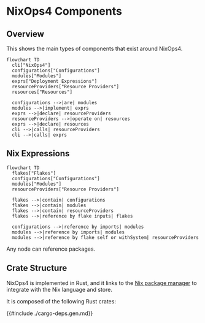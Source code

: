 # NixOps4 Components

<!--
  TODO use mermaid block diagram when out of beta?
  https://mermaid.js.org/syntax/block.html
-->

## Overview

This shows the main types of components that exist around NixOps4.

```mermaid
flowchart TD
  cli["NixOps4"]
  configurations["Configurations"]
  modules["Modules"]
  exprs["Deployment Expressions"]
  resourceProviders["Resource Providers"]
  resources["Resources"]

  configurations -->|are| modules
  modules -->|implement| exprs
  exprs -->|declare| resourceProviders
  resourceProviders -->|operate on| resources
  exprs -->|declare| resources
  cli -->|calls| resourceProviders
  cli -->|calls| exprs
```

## Nix Expressions

```mermaid
flowchart TD
  flakes["Flakes"]
  configurations["Configurations"]
  modules["Modules"]
  resourceProviders["Resource Providers"]

  flakes -->|contain| configurations
  flakes -->|contain| modules
  flakes -->|contain| resourceProviders
  flakes -->|reference by flake inputs| flakes

  configurations -->|reference by imports| modules
  modules -->|reference by imports| modules
  modules -->|reference by flake self or withSystem| resourceProviders
```

Any node can reference packages.

## Crate Structure

NixOps4 is implemented in Rust, and it links to the [Nix package manager](https://nix.dev/manual/nix/latest) to integrate with the Nix language and store.

It is composed of the following Rust crates:

{{#include ./cargo-deps.gen.md}}

